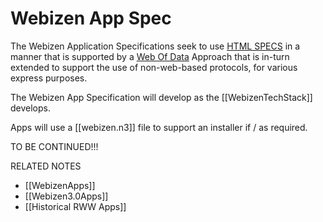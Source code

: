 # Webizen App Spec

The Webizen Application Specifications seek to use [HTML SPECS](HTML%20SPECS.md) in a manner that is supported by a [Web Of Data](https://www.w3.org/2013/data/) Approach that is in-turn extended to support the use of non-web-based protocols, for various express purposes.

The Webizen App Specification will develop as the [[WebizenTechStack]] develops.  

Apps will use a [[webizen.n3]] file to support an installer if / as required. 

TO BE CONTINUED!!! 


RELATED NOTES

- [[WebizenApps]]
- [[Webizen3.0Apps]]
- [[Historical RWW Apps]]
